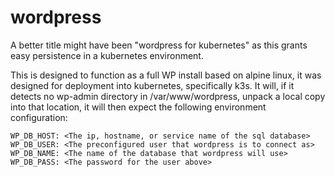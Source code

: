 # wordpress

A better title might have been "wordpress for kubernetes" as this grants easy persistence in a kubernetes environment.

This is designed to function as a full WP install based on alpine linux, it was designed for deployment into kubernetes, specifically k3s. It will, if it detects no wp-admin directory in /var/www/wordpress, unpack a local copy into that location, it will then expect the following environment configuration:

```
WP_DB_HOST: <The ip, hostname, or service name of the sql database>
WP_DB_USER: <The preconfigured user that wordpress is to connect as>
WP_DB_NAME: <The name of the database that wordpress will use>
WP_DB_PASS: <The password for the user above>
```

